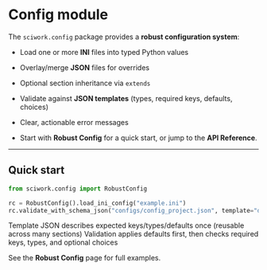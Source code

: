# Config module

The `sciwork.config` package provides a **robust configuration system**:

- Load one or more **INI** files into typed Python values
- Overlay/merge **JSON** files for overrides
- Optional section inheritance via `extends`
- Validate against **JSON templates** (types, required keys, defaults, choices)
- Clear, actionable error messages

- Start with **Robust Config** for a quick start, or jump to the **API Reference**. 

---

## Quick start

```python
from sciwork.config import RobustConfig

rc = RobustConfig().load_ini_config("example.ini")
rc.validate_with_schema_json("configs/config_project.json", template="data_handler")
```

Template JSON describes expected keys/types/defaults once (reusable across many sections)
Validation applies defaults first, then checks required keys, types, and optional choices

See the **Robust Config** page for full examples.